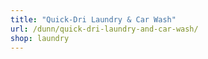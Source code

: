 ```yaml
---
title: "Quick-Dri Laundry & Car Wash"
url: /dunn/quick-dri-laundry-and-car-wash/
shop: laundry
---
```

